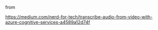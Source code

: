 

from 

https://medium.com/nerd-for-tech/transcribe-audio-from-video-with-azure-cognitive-services-a4589a12d74f

